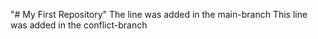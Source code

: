 "# My First Repository" 
The line was added in the main-branch
This line was added in the conflict-branch
